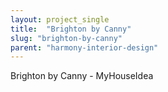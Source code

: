 ```yaml
---
layout: project_single
title:  "Brighton by Canny"
slug: "brighton-by-canny"
parent: "harmony-interior-design"
---
```

Brighton by Canny - MyHouseIdea